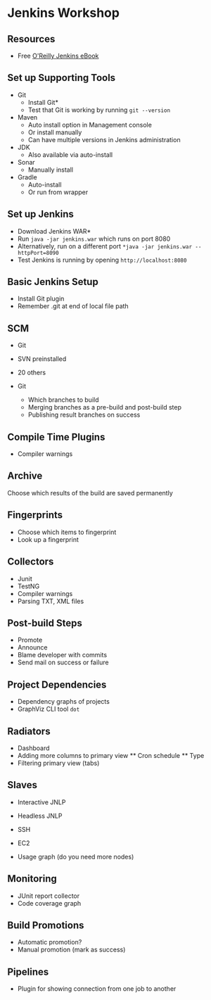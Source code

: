 # Jenkins Workshop

## Resources
* Free [O'Reilly Jenkins eBook](http://www.wakaleo.com/books/jenkins-the-definitive-guide)

## Set up  Supporting Tools
* Git
    * Install Git*
    * Test that Git is working by running `git --version`
* Maven
    * Auto install option in Management console
    * Or install manually
    * Can have multiple versions in Jenkins administration
* JDK
    * Also available via auto-install
* Sonar
    * Manually install
* Gradle
    * Auto-install
    * Or run from wrapper

## Set up Jenkins
* Download Jenkins WAR*
* Run `java -jar jenkins.war` which runs on port 8080
* Alternatively, run on a different port `*java -jar jenkins.war --httpPort=8090`
* Test Jenkins is running by opening `http://localhost:8080`

## Basic Jenkins Setup
* Install Git plugin
* Remember .git at end of local file path

## SCM
* Git
* SVN preinstalled
* 20 others

* Git
    * Which branches to build
    * Merging branches as a pre-build and post-build step
    * Publishing result branches on success

## Compile Time Plugins
* Compiler warnings


## Archive
Choose which results of the build are saved permanently

## Fingerprints
* Choose which items to fingerprint
* Look up a fingerprint

## Collectors
* Junit
* TestNG
* Compiler warnings
* Parsing TXT, XML files

## Post-build Steps
* Promote
* Announce
* Blame developer with commits
* Send mail on success or failure

## Project Dependencies
* Dependency graphs of projects
* GraphViz CLI tool `dot`

## Radiators
* Dashboard
* Adding more columns to primary view
** Cron schedule
** Type
* Filtering primary view (tabs)

## Slaves
* Interactive JNLP
* Headless JNLP
* SSH
* EC2

* Usage graph (do you need more nodes)

## Monitoring
* JUnit report collector
* Code coverage graph

## Build Promotions
* Automatic promotion?
* Manual promotion (mark as success)

## Pipelines
* Plugin for showing connection from one job to another
